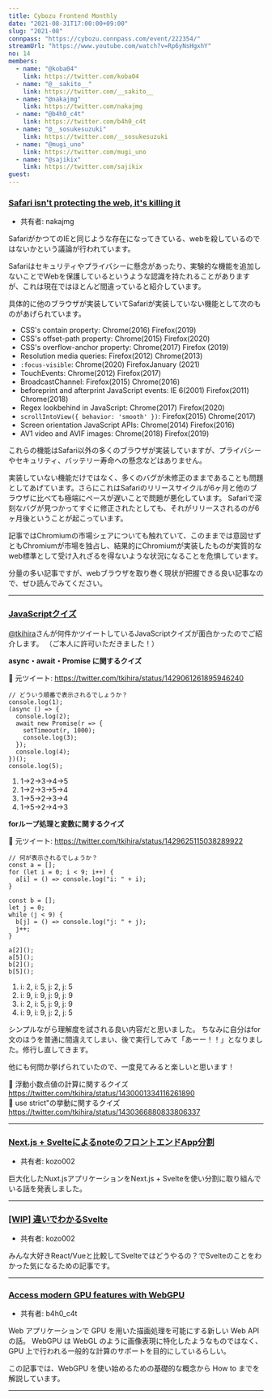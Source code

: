 ```yaml
---
title: Cybozu Frontend Monthly
date: "2021-08-31T17:00:00+09:00"
slug: "2021-08"
connpass: "https://cybozu.connpass.com/event/222354/"
streamUrl: "https://www.youtube.com/watch?v=Rp6yNsHgxhY"
no: 14
members:
  - name: "@koba04"
    link: https://twitter.com/koba04
  - name: "@__sakito__"
    link: https://twitter.com/__sakito__
  - name: "@nakajmg"
    link: https://twitter.com/nakajmg
  - name: "@b4h0_c4t"
    link: https://twitter.com/b4h0_c4t
  - name: "@__sosukesuzuki"
    link: https://twitter.com/__sosukesuzuki
  - name: "@mugi_uno"
    link: https://twitter.com/mugi_uno
  - name: "@sajikix"
    link: https://twitter.com/sajikix
guest:
---
```


### [Safari isn't protecting the web, it's killing it](https://httptoolkit.tech/blog/safari-is-killing-the-web/)

- 共有者: nakajmg

SafariがかつてのIEと同じような存在になってきている、webを殺しているのではないかという議論が行われています。

Safariはセキュリティやプライバシーに懸念があったり、実験的な機能を追加しないことでWebを保護しているというような認識を持たれることがありますが、これは現在ではほとんど間違っていると紹介しています。

具体的に他のブラウザが実装していてSafariが実装していない機能として次のものがあげられています。

- CSS's contain property: Chrome(2016) Firefox(2019)
- CSS's offset-path property: Chrome(2015) Firefox(2020)
- CSS's overflow-anchor property: Chrome(2017) Firefox (2019)
- Resolution media queries: Firefox(2012) Chrome(2013)
- `:focus-visible`: Chrome(2020) FirefoxJanuary (2021)
- TouchEvents: Chrome(2012) Firefox(2017)
- BroadcastChannel: Firefox(2015) Chrome(2016)
- beforeprint and afterprint JavaScript events: IE 6(2001) Firefox(2011) Chrome(2018)
- Regex lookbehind in JavaScript: Chrome(2017) Firefox(2020)
- `scrollIntoView({ behavior: 'smooth' })`: Firefox(2015) Chrome(2017)
- Screen orientation JavaScript APIs: Chrome(2014) Firefox(2016)
- AV1 video and AVIF images: Chrome(2018) Firefox(2019)

これらの機能はSafari以外の多くのブラウザが実装していますが、プライバシーやセキュリティ、バッテリー寿命への懸念などはありません。

実装していない機能だけではなく、多くのバグが未修正のままであることも問題としてあげています。さらにこれはSafariのリリースサイクルが6ヶ月と他のブラウザに比べても極端にペースが遅いことで問題が悪化しています。
Safariで深刻なバグが見つかってすぐに修正されたとしても、それがリリースされるのが6ヶ月後ということが起こっています。

記事ではChromiumの市場シェアについても触れていて、このままでは意図せずともChromiumが市場を独占し、結果的にChromiumが実装したものが実質的なweb標準として受け入れざるを得ないような状況になることを危惧しています。

分量の多い記事ですが、webブラウザを取り巻く現状が把握できる良い記事なので、ぜひ読んでみてください。

---

### [JavaScriptクイズ](https://twitter.com/tkihira/status/1429061261895946240)

[@tkihira](https://twitter.com/tkihira)さんが何件かツイートしているJavaScriptクイズが面白かったのでご紹介します。
（ご本人に許可いただきました！）

**async・await・Promise に関するクイズ**

🔗 元ツイート: https://twitter.com/tkihira/status/1429061261895946240

```
// どういう順番で表示されるでしょうか？
console.log(1);
(async () => {
  console.log(2);
  await new Promise(r => {
    setTimeout(r, 1000);
    console.log(3);
  });
  console.log(4);
})();
console.log(5);
```

1. 1→2→3→4→5
2. 1→2→3→5→4
3. 1→5→2→3→4
4. 1→5→2→4→3


**forループ処理と変数に関するクイズ**

🔗 元ツイート: https://twitter.com/tkihira/status/1429625115038289922

```
// 何が表示されるでしょうか？
const a = [];
for (let i = 0; i < 9; i++) {
  a[i] = () => console.log("i: " + i);
}

const b = [];
let j = 0;
while (j < 9) {
  b[j] = () => console.log("j: " + j);
  j++;
}

a[2]();
a[5]();
b[2]();
b[5]();
```

1. i: 2, i: 5, j: 2, j: 5
2. i: 9, i: 9, j: 9, j: 9
3. i: 2, i: 5, j: 9, j: 9
4. i: 9, i: 9, j: 2, j: 5


シンプルながら理解度を試される良い内容だと思いました。
ちなみに自分はfor文のほうを普通に間違えてしまい、後で実行してみて「あーー！！」となりました。修行し直してきます。

他にも何問か挙げられていたので、一度見てみると楽しいと思います！

🔗 浮動小数点値の計算に関するクイズ  
https://twitter.com/tkihira/status/1430001334116261890  
🔗 use strict"の挙動に関するクイズ  
https://twitter.com/tkihira/status/1430366880833806337  

---

### [Next.js + SvelteによるnoteのフロントエンドApp分割](https://note.jp/n/n7f757d7050f6)

- 共有者: kozo002

巨大化したNuxt.jsアプリケーションをNext.js + Svelteを使い分割に取り組んでいる話を発表しました。

---

### [[WIP] 違いでわかるSvelte](https://note.zochang.com/n/n09c112297fe4)

- 共有者: kozo002

みんな大好きReact/Vueと比較してSvelteではどうやるの？でSvelteのことをわかった気になるための記事です。

---

### [Access modern GPU features with WebGPU](https://web.dev/gpu/)

- 共有者: b4h0_c4t

Web アプリケーションで GPU を用いた描画処理を可能にする新しい Web API の話。
WebGPU は WebGL のように画像表現に特化したようなものではなく、GPU 上で行われる一般的な計算のサポートを目的にしているらしい。

この記事では、WebGPU を使い始めるための基礎的な概念から How to までを解説しています。

---
